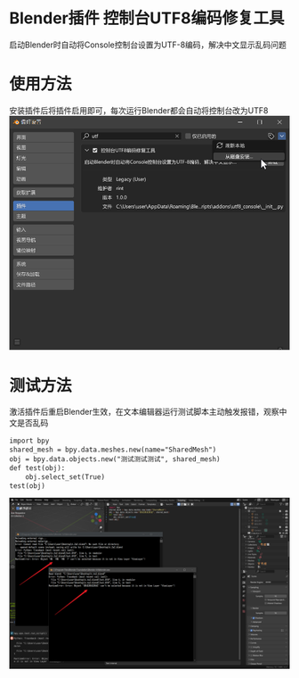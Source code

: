 # Blender插件 控制台UTF8编码修复工具
启动Blender时自动将Console控制台设置为UTF-8编码，解决中文显示乱码问题

# 使用方法
安装插件后将插件启用即可，每次运行Blender都会自动将控制台改为UTF8
![截图1](Snipaste_2025-04-18_23-11-56.png)

# 测试方法
激活插件后重启Blender生效，在文本编辑器运行测试脚本主动触发报错，观察中文是否乱码
```
import bpy
shared_mesh = bpy.data.meshes.new(name="SharedMesh")
obj = bpy.data.objects.new("测试测试测试", shared_mesh)
def test(obj):
    obj.select_set(True)
test(obj)
```
![截图2](Snipaste_2025-04-18_22-56-49.png)
